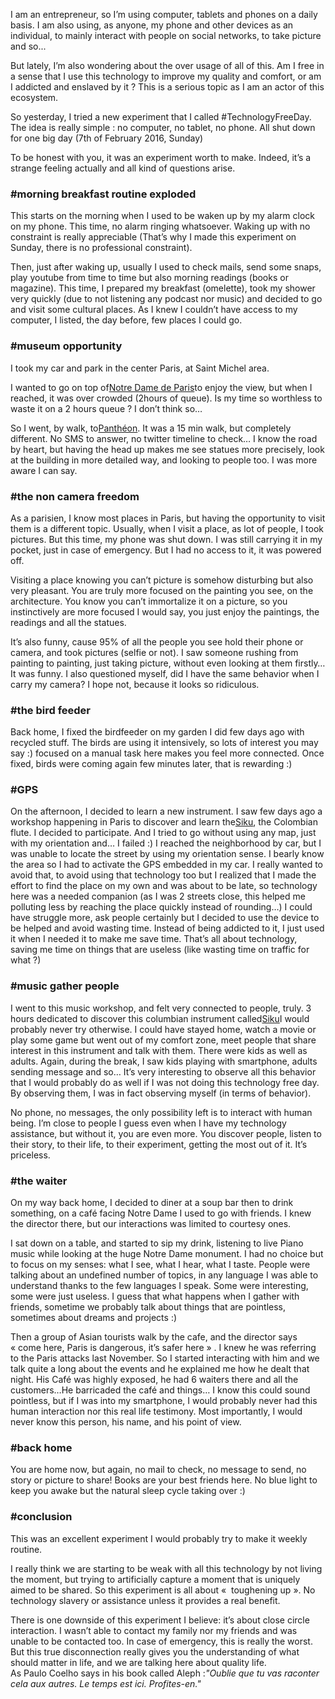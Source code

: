 I am an entrepreneur, so I’m using computer, tablets and phones on a daily basis. I am also using, as anyone, my phone and other devices as an individual, to mainly interact with people on social networks, to take picture and so...

But lately, I’m also wondering about the over usage of all of this. Am I free in a sense that I use this technology to improve my quality and comfort, or am I addicted and enslaved by it ? This is a serious topic as I am an actor of this ecosystem.

So yesterday, I tried a new experiment that I called \#TechnologyFreeDay. The idea is really simple : no computer, no tablet, no phone. All shut down for one big day \(7th of February 2016, Sunday\)

To be honest with you, it was an experiment worth to make. Indeed, it’s a strange feeling actually and all kind of questions arise.

### \#morning breakfast routine exploded

This starts on the morning when I used to be waken up by my alarm clock on my phone. This time, no alarm ringing whatsoever. Waking up with no constraint is really appreciable \(That’s why I made this experiment on Sunday, there is no professional constraint\). 

Then, just after waking up, usually I used to check mails, send some snaps, play youtube from time to time but also morning readings \(books or magazine\). This time, I prepared my breakfast \(omelette\), took my shower very quickly \(due to not listening any podcast nor music\) and decided to go and visit some cultural places. As I knew I couldn’t have access to my computer, I listed, the day before, few places I could go.

### \#museum opportunity

I took my car and park in the center Paris, at Saint Michel area.

I wanted to go on top of[Notre Dame de Paris](https://en.wikipedia.org/wiki/Notre_Dame_de_Paris)to enjoy the view, but when I reached, it was over crowded \(2hours of queue\). Is my time so worthless to waste it on a 2 hours queue ? I don’t think so…

So I went, by walk, to[Panthéon](https://en.wikipedia.org/wiki/Panth%C3%A9on). It was a 15 min walk, but completely different. No SMS to answer, no twitter timeline to check… I know the road by heart, but having the head up makes me see statues more precisely, look at the building in more detailed way, and looking to people too. I was more aware I can say.

### \#the non camera freedom

As a parisien, I know most places in Paris, but having the opportunity to visit them is a different topic. Usually, when I visit a place, as lot of people, I took pictures. But this time, my phone was shut down. I was still carrying it in my pocket, just in case of emergency. But I had no access to it, it was powered off.

Visiting a place knowing you can’t picture is somehow disturbing but also very pleasant. You are truly more focused on the painting you see, on the architecture. You know you can’t immortalize it on a picture, so you instinctively are more focused I would say, you just enjoy the paintings, the readings and all the statues.

It’s also funny, cause 95% of all the people you see hold their phone or camera, and took pictures \(selfie or not\). I saw someone rushing from painting to painting, just taking picture, without even looking at them firstly… It was funny. I also questioned myself, did I have the same behavior when I carry my camera? I hope not, because it looks so ridiculous.

### \#the bird feeder

Back home, I fixed the birdfeeder on my garden I did few days ago with recycled stuff. The birds are using it intensively, so lots of interest you may say :\) focused on a manual task here makes you feel more connected. Once fixed, birds were coming again few minutes later, that is rewarding :\)

### \#GPS

On the afternoon, I decided to learn a new instrument. I saw few days ago a workshop happening in Paris to discover and learn the[Siku](https://en.wikipedia.org/wiki/Siku_%28instrument%29), the Colombian flute. I decided to participate. And I tried to go without using any map, just with my orientation and… I failed :\) I reached the neighborhood by car, but I was unable to locate the street by using my orientation sense. I bearly know the area so I had to activate the GPS embedded in my car. I really wanted to avoid that, to avoid using that technology too but I realized that I made the effort to find the place on my own and was about to be late, so technology here was a needed companion \(as I was 2 streets close, this helped me polluting less by reaching the place quickly instead of rounding…\) I could have struggle more, ask people certainly but I decided to use the device to be helped and avoid wasting time. Instead of being addicted to it, I just used it when I needed it to make me save time. That’s all about technology, saving me time on things that are useless \(like wasting time on traffic for what ?\)

### \#music gather people

I went to this music workshop, and felt very connected to people, truly. 3 hours dedicated to discover this columbian instrument called[Siku](https://en.wikipedia.org/wiki/Siku_%28instrument%29)I would probably never try otherwise. I could have stayed home, watch a movie or play some game but went out of my comfort zone, meet people that share interest in this instrument and talk with them. There were kids as well as adults. Again, during the break, I saw kids playing with smartphone, adults sending message and so… It’s very interesting to observe all this behavior that I would probably do as well if I was not doing this technology free day. By observing them, I was in fact observing myself \(in terms of behavior\).

No phone, no messages, the only possibility left is to interact with human being. I’m close to people I guess even when I have my technology assistance, but without it, you are even more. You discover people, listen to their story, to their life, to their experiment, getting the most out of it. It’s priceless.

### \#the waiter

On my way back home, I decided to diner at a soup bar then to drink something, on a café facing Notre Dame I used to go with friends. I knew the director there, but our interactions was limited to courtesy ones.

I sat down on a table, and started to sip my drink, listening to live Piano music while looking at the huge Notre Dame monument. I had no choice but to focus on my senses: what I see, what I hear, what I taste. People were talking about an undefined number of topics, in any language I was able to understand thanks to the few languages I speak. Some were interesting, some were just useless. I guess that what happens when I gather with friends, sometime we probably talk about things that are pointless, sometimes about dreams and projects :\)

Then a group of Asian tourists walk by the cafe, and the director says « come here, Paris is dangerous, it’s safer here » . I knew he was referring to the Paris attacks last November. So I started interacting with him and we talk quite a long about the events and he explained me how he dealt that night. His Café was highly exposed, he had 6 waiters there and all the customers…He barricaded the café and things… I know this could sound pointless, but if I was into my smartphone, I would probably never had this human interaction nor this real life testimony. Most importantly, I would never know this person, his name, and his point of view.

### \#back home

You are home now, but again, no mail to check, no message to send, no story or picture to share! Books are your best friends here. No blue light to keep you awake but the natural sleep cycle taking over :\)

### \#conclusion

This was an excellent experiment I would probably try to make it weekly routine.

I really think we are starting to be weak with all this technology by not living the moment, but trying to artificially capture a moment that is uniquely aimed to be shared. So this experiment is all about «  toughening up ». No technology slavery or assistance unless it provides a real benefit.

There is one downside of this experiment I believe: it’s about close circle interaction. I wasn’t able to contact my family nor my friends and was unable to be contacted too. In case of emergency, this is really the worst. But this true disconnection really gives you the understanding of what should matter in life, and we are talking here about quality life.  
As Paulo Coelho says in his book called Aleph :_"Oublie que tu vas raconter cela aux autres. Le temps est ici. Profites-en."_

